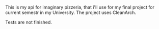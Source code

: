 This is my api for imaginary pizzeria, that i'll use for my final project for current semestr in my University.
The project uses CleanArch.

Tests are not finished.